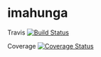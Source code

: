# imahunga

Travis
[![Build Status](https://travis-ci.org/evbeda/imahunga.svg?branch=master)](https://travis-ci.org/evbeda/imahunga)

Coverage
[![Coverage Status](https://coveralls.io/repos/github/evbeda/imahunga/badge.svg?branch=master)](https://coveralls.io/github/evbeda/imahunga?branch=master)